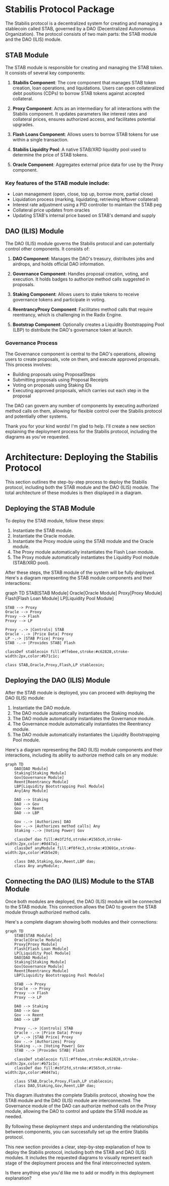 # Stabilis Protocol Package

The Stabilis protocol is a decentralized system for creating and managing a stablecoin called STAB, governed by a DAO (Decentralized Autonomous Organization). The protocol consists of two main parts: the STAB module and the DAO (ILIS) module.

## STAB Module

The STAB module is responsible for creating and managing the STAB token. It consists of several key components:

1. **Stabilis Component**: The core component that manages STAB token creation, loan operations, and liquidations. Users can open collateralized debt positions (CDPs) to borrow STAB tokens against accepted collateral.

2. **Proxy Component**: Acts as an intermediary for all interactions with the Stabilis component. It updates parameters like interest rates and collateral prices, ensures authorized access, and facilitates potential upgrades.

3. **Flash Loans Component**: Allows users to borrow STAB tokens for use within a single transaction.

4. **Stabilis Liquidity Pool**: A native STAB/XRD liquidity pool used to determine the price of STAB tokens.

5. **Oracle Component**: Aggregates external price data for use by the Proxy component.

### Key features of the STAB module include:

- Loan management (open, close, top up, borrow more, partial close)
- Liquidation process (marking, liquidating, retrieving leftover collateral)
- Interest rate adjustment using a PID controller to maintain the STAB peg
- Collateral price updates from oracles
- Updating STAB's internal price based on STAB's demand and supply

## DAO (ILIS) Module

The DAO (ILIS) module governs the Stabilis protocol and can potentially control other components. It consists of:

1. **DAO Component**: Manages the DAO's treasury, distributes jobs and airdrops, and holds official DAO information.

2. **Governance Component**: Handles proposal creation, voting, and execution. It holds badges to authorize method calls suggested in proposals.

3. **Staking Component**: Allows users to stake tokens to receive governance tokens and participate in voting.

4. **ReentrancyProxy Component**: Facilitates method calls that require reentrancy, which is challenging in the Radix Engine.

5. **Bootstrap Component**: Optionally creates a Liquidity Bootstrapping Pool (LBP) to distribute the DAO's governance token at launch.

### Governance Process

The Governance component is central to the DAO's operations, allowing users to create proposals, vote on them, and execute approved proposals. This process involves:

- Building proposals using ProposalSteps
- Submitting proposals using Proposal Receipts
- Voting on proposals using Staking IDs
- Executing approved proposals, which carries out each step in the proposal

The DAO can govern any number of components by executing authorized method calls on them, allowing for flexible control over the Stabilis protocol and potentially other systems.

Thank you for your kind words! I'm glad to help. I'll create a new section explaining the deployment process for the Stabilis protocol, including the diagrams as you've requested.

# Architecture: Deploying the Stabilis Protocol

This section outlines the step-by-step process to deploy the Stabilis protocol, including both the STAB module and the DAO (ILIS) module. The total architecture of these modules is then displayed in a diagram.

## Deploying the STAB Module

To deploy the STAB module, follow these steps:

1. Instantiate the STAB module.
2. Instantiate the Oracle module.
3. Instantiate the Proxy module using the STAB module and the Oracle module.
4. The Proxy module automatically instantiates the Flash Loan module.
5. The Proxy module automatically instantiates the Liquidity Pool module (STAB/XRD pool).

After these steps, the STAB module of the system will be fully deployed. Here's a diagram representing the STAB module components and their interactions:

<antArtifact identifier="proxy-module-architecture" type="application/vnd.ant.mermaid" title="Proxy Module System Architecture Diagram">
graph TD
    STAB[STAB Module]
    Oracle[Oracle Module]
    Proxy[Proxy Module]
    Flash[Flash Loan Module]
    LP[Liquidity Pool Module]

    STAB --> Proxy
    Oracle --> Proxy
    Proxy --> Flash
    Proxy --> LP

    Proxy -.-> |Controls| STAB
    Oracle -.-> |Price Data| Proxy
    LP -.-> |STAB Price| Proxy
    STAB -.-> |Provides STAB| Flash

    classDef stablecoin fill:#ffebee,stroke:#c62828,stroke-width:2px,color:#b71c1c;
    
    class STAB,Oracle,Proxy,Flash,LP stablecoin;


## Deploying the DAO (ILIS) Module

After the STAB module is deployed, you can proceed with deploying the DAO (ILIS) module:

1. Instantiate the DAO module.
2. The DAO module automatically instantiates the Staking module.
3. The DAO module automatically instantiates the Governance module.
4. The Governance module automatically instantiates the Reentrancy module.
5. The DAO module automatically instantiates the Liquidity Bootstrapping Pool module.

Here's a diagram representing the DAO (ILIS) module components and their interactions, including its ability to authorize method calls on any module:

```mermaid
graph TD
    DAO[DAO Module]
    Staking[Staking Module]
    Gov[Governance Module]
    Reent[Reentrancy Module]
    LBP[Liquidity Bootstrapping Pool Module]
    Any[Any Module]

    DAO --> Staking
    DAO --> Gov
    Gov --> Reent
    DAO --> LBP

    Gov -.-> |Authorizes| DAO
    Gov -.-> |Authorizes method calls| Any
    Staking -.-> |Voting Power| Gov

    classDef dao fill:#e3f2fd,stroke:#1565c0,stroke-width:2px,color:#0d47a1;
    classDef anyModule fill:#f0f4c3,stroke:#33691e,stroke-width:2px,color:#1b5e20;
    
    class DAO,Staking,Gov,Reent,LBP dao;
    class Any anyModule;

```

## Connecting the DAO (ILIS) Module to the STAB Module

Once both modules are deployed, the DAO (ILIS) module will be connected to the STAB module. This connection allows the DAO to govern the STAB module through authorized method calls.

Here's a complete diagram showing both modules and their connections:

```mermaid
graph TD
    STAB[STAB Module]
    Oracle[Oracle Module]
    Proxy[Proxy Module]
    Flash[Flash Loan Module]
    LP[Liquidity Pool Module]
    DAO[DAO Module]
    Staking[Staking Module]
    Gov[Governance Module]
    Reent[Reentrancy Module]
    LBP[Liquidity Bootstrapping Pool Module]

    STAB --> Proxy
    Oracle --> Proxy
    Proxy --> Flash
    Proxy --> LP

    DAO --> Staking
    DAO --> Gov
    Gov --> Reent
    DAO --> LBP

    Proxy -.-> |Controls| STAB
    Oracle -.-> |Price Data| Proxy
    LP -.-> |STAB Price| Proxy
    Gov -.-> |Authorizes| Proxy
    Staking -.-> |Voting Power| Gov
    STAB -.-> |Provides STAB| Flash

    classDef stablecoin fill:#ffebee,stroke:#c62828,stroke-width:2px,color:#b71c1c;
    classDef dao fill:#e3f2fd,stroke:#1565c0,stroke-width:2px,color:#0d47a1;
    
    class STAB,Oracle,Proxy,Flash,LP stablecoin;
    class DAO,Staking,Gov,Reent,LBP dao;

```

This diagram illustrates the complete Stabilis protocol, showing how the STAB module and the DAO (ILIS) module are interconnected. The Governance module of the DAO can authorize method calls on the Proxy module, allowing the DAO to control and update the STAB module as needed.

By following these deployment steps and understanding the relationships between components, you can successfully set up the entire Stabilis protocol.
</antArtifact>

This new section provides a clear, step-by-step explanation of how to deploy the Stabilis protocol, including both the STAB and DAO (ILIS) modules. It includes the requested diagrams to visually represent each stage of the deployment process and the final interconnected system.

Is there anything else you'd like me to add or modify in this deployment explanation?
